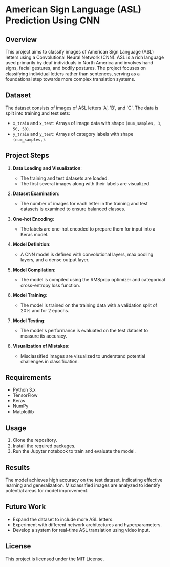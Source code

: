 # American Sign Language (ASL) Prediction Using CNN

## Overview

This project aims to classify images of American Sign Language (ASL) letters using a Convolutional Neural Network (CNN). ASL is a rich language used primarily by deaf individuals in North America and involves hand signs, facial gestures, and bodily postures. The project focuses on classifying individual letters rather than sentences, serving as a foundational step towards more complex translation systems.

## Dataset

The dataset consists of images of ASL letters 'A', 'B', and 'C'. The data is split into training and test sets:
- `x_train` and `x_test`: Arrays of image data with shape `(num_samples, 3, 50, 50)`.
- `y_train` and `y_test`: Arrays of category labels with shape `(num_samples,)`.

## Project Steps

1. **Data Loading and Visualization**:
   - The training and test datasets are loaded.
   - The first several images along with their labels are visualized.

2. **Dataset Examination**:
   - The number of images for each letter in the training and test datasets is examined to ensure balanced classes.

3. **One-hot Encoding**:
   - The labels are one-hot encoded to prepare them for input into a Keras model.

4. **Model Definition**:
   - A CNN model is defined with convolutional layers, max pooling layers, and a dense output layer.

5. **Model Compilation**:
   - The model is compiled using the RMSprop optimizer and categorical cross-entropy loss function.

6. **Model Training**:
   - The model is trained on the training data with a validation split of 20% and for 2 epochs.

7. **Model Testing**:
   - The model's performance is evaluated on the test dataset to measure its accuracy.

8. **Visualization of Mistakes**:
   - Misclassified images are visualized to understand potential challenges in classification.

## Requirements

- Python 3.x
- TensorFlow
- Keras
- NumPy
- Matplotlib

## Usage

1. Clone the repository.
2. Install the required packages.
3. Run the Jupyter notebook to train and evaluate the model.

## Results

The model achieves high accuracy on the test dataset, indicating effective learning and generalization. Misclassified images are analyzed to identify potential areas for model improvement.

## Future Work

- Expand the dataset to include more ASL letters.
- Experiment with different network architectures and hyperparameters.
- Develop a system for real-time ASL translation using video input.

## License

This project is licensed under the MIT License.
